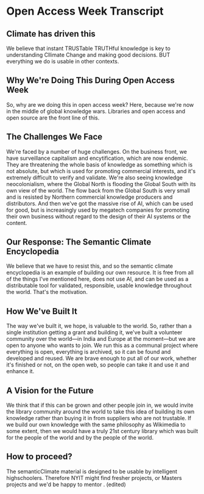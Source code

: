 # Open Access Week Transcript
## Climate has driven this
We believe that instant TRUSTable TRUTHful knowledge is key to understanding Cllimate Change and making good decisions.
BUT everything we do is usable in other contexts.
## Why We're Doing This During Open Access Week
So, why are we doing this in open access week? Here, because we're now in the middle of global knowledge wars. Libraries and open access and open source are the front line of this.
## The Challenges We Face
We're faced by a number of huge challenges. On the business front, we have surveillance capitalism and encytification, which are now endemic. They are threatening the whole basis of knowledge as something which is not absolute, but which is used for promoting commercial interests, and it's extremely difficult to verify and validate.
We're also seeing knowledge neocolonialism, where the Global North is flooding the Global South with its own view of the world. The flow back from the Global South is very small and is resisted by Northern commercial knowledge producers and distributors.
And then we've got the massive rise of AI, which can be used for good, but is increasingly used by megatech companies for promoting their own business without regard to the design of their AI systems or the content.
## Our Response: The Semantic Climate Encyclopedia
We believe that we have to resist this, and so the semantic climate encyclopedia is an example of building our own resource. It is free from all of the things I've mentioned here, does not use AI, and can be used as a distributable tool for validated, responsible, usable knowledge throughout the world. That's the motivation.
## How We've Built It
The way we've built it, we hope, is valuable to the world. So, rather than a single institution getting a grant and building it, we've built a volunteer community over the world—in India and Europe at the moment—but we are open to anyone who wants to join.
We run this as a communal project where everything is open, everything is archived, so it can be found and developed and reused. We are brave enough to put all of our work, whether it's finished or not, on the open web, so people can take it and use it and enhance it.
## A Vision for the Future
We think that if this can be grown and other people join in, we would invite the library community around the world to take this idea of building its own knowledge rather than buying it in from suppliers who are not trustable. If we build our own knowledge with the same philosophy as Wikimedia to some extent, then we would have a truly 21st century library which was built for the people of the world and by the people of the world.
## How to proceed?
The semanticClimate material is designed to be usable by intelligent highschoolers. Therefore NYIT might find fresher projects, or Masters projects and we'd be happy to mentor .
(edited)
